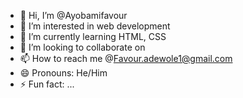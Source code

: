 - 👋 Hi, I’m @Ayobamifavour
- 👀 I’m interested in web development 
- 🌱 I’m currently learning HTML, CSS 
- 💞️ I’m looking to collaborate on 
- 📫 How to reach me @Favour.adewole1@gmail.com
- 😄 Pronouns: He/Him
- ⚡ Fun fact: ...

<!---
Ayobamifavour/Ayobamifavour is a ✨ special ✨ repository because its `README.md` (this file) appears on your GitHub profile.
You can click the Preview link to take a look at your changes.
--->

